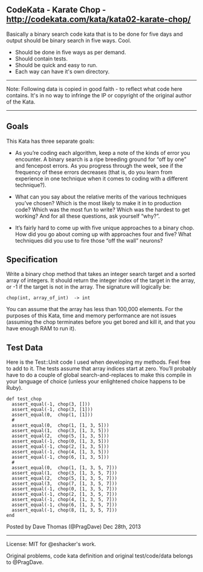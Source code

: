 CodeKata - Karate Chop - http://codekata.com/kata/kata02-karate-chop/
---

Basically a binary search code kata that is to be done for five days and output should be binary search in five ways. Cool.

 - Should be done in five ways as per demand.
 - Should contain tests.
 - Should be quick and easy to run.
 - Each way can have it's own directory.


<hr />

Note: Following data is copied in good faith - to reflect what code here contains. It's in no way to infringe the IP or copyright of the original author of the Kata.

<hr />

Goals
---

This Kata has three separate goals:

 - As you’re coding each algorithm, keep a note of the kinds of error you encounter. A binary search is a ripe breeding ground for “off by one” and fencepost errors. As you progress through the week, see if the frequency of these errors decreases (that is, do you learn from experience in one technique when it comes to coding with a different technique?).

 - What can you say about the relative merits of the various techniques you’ve chosen? Which is the most likely to make it in to production code? Which was the most fun to write? Which was the hardest to get working? And for all these questions, ask yourself “why?”.

 - It’s fairly hard to come up with five unique approaches to a binary chop. How did you go about coming up with approaches four and five? What techniques did you use to fire those “off the wall” neurons?


Specification
---

Write a binary chop method that takes an integer search target and a sorted array of integers. It should return the integer index of the target in the array, or -1 if the target is not in the array. The signature will logically be:

    chop(int, array_of_int)  -> int

You can assume that the array has less than 100,000 elements. For the purposes of this Kata, time and memory performance are not issues (assuming the chop terminates before you get bored and kill it, and that you have enough RAM to run it).

Test Data
---

Here is the Test::Unit code I used when developing my methods. Feel free to add to it. The tests assume that array indices start at zero. You’ll probably have to do a couple of global search-and-replaces to make this compile in your language of choice (unless your enlightened choice happens to be Ruby).

    def test_chop
      assert_equal(-1, chop(3, []))
      assert_equal(-1, chop(3, [1]))
      assert_equal(0,  chop(1, [1]))
      #
      assert_equal(0,  chop(1, [1, 3, 5]))
      assert_equal(1,  chop(3, [1, 3, 5]))
      assert_equal(2,  chop(5, [1, 3, 5]))
      assert_equal(-1, chop(0, [1, 3, 5]))
      assert_equal(-1, chop(2, [1, 3, 5]))
      assert_equal(-1, chop(4, [1, 3, 5]))
      assert_equal(-1, chop(6, [1, 3, 5]))
      #
      assert_equal(0,  chop(1, [1, 3, 5, 7]))
      assert_equal(1,  chop(3, [1, 3, 5, 7]))
      assert_equal(2,  chop(5, [1, 3, 5, 7]))
      assert_equal(3,  chop(7, [1, 3, 5, 7]))
      assert_equal(-1, chop(0, [1, 3, 5, 7]))
      assert_equal(-1, chop(2, [1, 3, 5, 7]))
      assert_equal(-1, chop(4, [1, 3, 5, 7]))
      assert_equal(-1, chop(6, [1, 3, 5, 7]))
      assert_equal(-1, chop(8, [1, 3, 5, 7]))
    end

Posted by Dave Thomas (@PragDave) Dec 28th, 2013 

<hr />


License: MIT for @eshacker's work.


Original problems, code kata definition and original test/code/data belongs to @PragDave.
